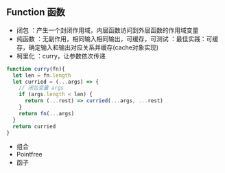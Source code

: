 
## Function 函数

- 闭包       ：产生一个封闭作用域，内层函数访问到外层函数的作用域变量
- 纯函数     ：无副作用，相同输入相同输出，可缓存，可测试
            ：最佳实践：可缓存，确定输入和输出对应关系并缓存(cache对象实现)
- 柯里化     ：curry，让参数依次传递
```js
function curry(fn){
  let len = fn.length
  let curried = (...args) => {
    // 闭包变量 args
    if (args.length < len) {
      return (...rest) => curried(...args, ...rest)
    }
    return fn(...args)
  }
  return curried
}

```
- 组合
- Pointfree
- 函子